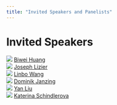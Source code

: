 ```yaml
---
title: "Invited Speakers and Panelists"
---
```


# Invited Speakers

<div class="list-of-people">
    <div class="person">
        <td><img src="/BiweiHuang.png"></td>
        <td><a href="https://biweihuang.com/">Biwei Huang</a></td>
    </div>
    <div class="person">
        <td><img src="/Lizier.png"></td>
        <td><a href="https://lizier.me/joseph/">Joseph Lizier</a></td>
    </div>
    <div class="person">
        <img src="/LinboWang.jpg">
        <a href="https://sites.google.com/site/linbowangpku/home">Linbo Wang</a>
    </div>
    <div class="person">
        <td><img src="/Janzing.png"></td>
        <td><a href="https://janzing.github.io/">Dominik Janzing</a></td>
    </div>
    <div class="person">
        <img src="/YanLiu.png">
        <a href="https://viterbi-web.usc.edu/~liu32/">Yan Liu</a>
    </div>
    <div class="person">
        <td><img src="/KaterinaS.png"></td>
        <td><a href="https://dm.cs.univie.ac.at/team/person/56204/">Katerina Schindlerova</a></td>
    </div>
</div>


